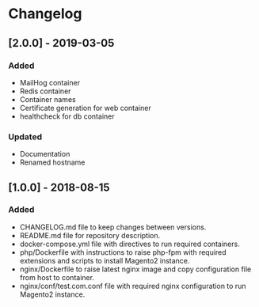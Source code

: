 # Changelog

## [2.0.0] - 2019-03-05
### Added
- MailHog container
- Redis container
- Container names
- Certificate generation for web container
- healthcheck for db container

### Updated
- Documentation
- Renamed hostname

## [1.0.0] - 2018-08-15
### Added
- CHANGELOG.md file to keep changes between versions.
- README.md file for repository description.
- docker-compose.yml file with directives to run required containers.
- php/Dockerfile with instructions to raise php-fpm with required extensions and scripts to install Magento2 instance.
- nginx/Dockerfile to raise latest nginx image and copy configuration file from host to container.
- nginx/conf/test.com.conf file with required nginx configuration to run Magento2 instance.
